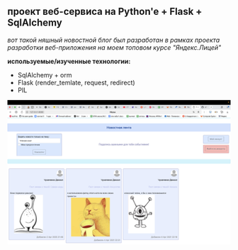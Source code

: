 ## проект веб-сервиса на Python'e + Flask + SqlAlchemy

*вот такой няшный новостной блог был разработан в рамках проекта разработки веб-приложения на моем топовом курсе "Яндекс.Лицей"*

**используемые/изученные технологии:**
* SqlAlchemy + orm
* Flask (render_temlate, request, redirect)
* PIL


![Снимок экрана 2025-04-15 в 21.52.14.png](%D0%A1%D0%BD%D0%B8%D0%BC%D0%BE%D0%BA%20%D1%8D%D0%BA%D1%80%D0%B0%D0%BD%D0%B0%202025-04-15%20%D0%B2%2021.52.14.png)